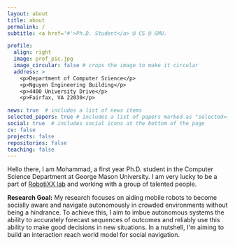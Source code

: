 ```yaml
---
layout: about
title: about
permalink: /
subtitle: <a href='#'>Ph.D. Student</a> @ CS @ GMU.

profile:
  align: right
  image: prof_pic.jpg
  image_circular: false # crops the image to make it circular
  address: >
    <p>Department of Computer Science</p>
    <p>Nguyen Engineering Building</p>
    <p>4400 University Drive</p>
    <p>Fairfax, VA 22030</p>

news: true  # includes a list of news items
selected_papers: true # includes a list of papers marked as "selected={true}"
social: true  # includes social icons at the bottom of the page
cv: false
projects: false
repositories: false
teaching: false
---
```


Hello there, I am Mohammad, a first year Ph.D. student in the Computer Science Department at George Mason University. I am very lucky to be a part of [RobotiXX lab](https://people.cs.gmu.edu/~xxiao2/RobotiXX/lab.html) and working with a group of talented people. 

**Research Goal:** My research focuses on aiding mobile robots to become socially aware and navigate autonomously in crowded environments without being a hindrance. To achieve this, I aim to imbue autonomous systems the ability to accurately forecast sequences of outcomes and reliably use this ability to make good decisions in new situations. In a nutshell, I'm aiming to build an interaction reach world model for social navigation.

